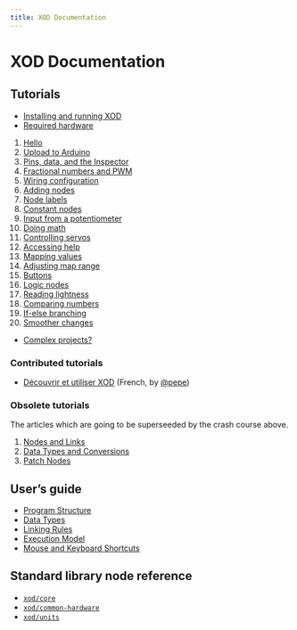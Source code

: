 ```yaml
---
title: XOD Documentation
---
```


XOD Documentation
=================

Tutorials
---------

* [Installing and running XOD](./tutorial/install/)
* [Required hardware](./tutorial/required-hardware/)

1. [Hello](./tutorial/01-hello)
2. [Upload to Arduino](./tutorial/02-deploy)
3. [Pins, data, and the Inspector](./tutorial/03-inspector)
4. [Fractional numbers and PWM](./tutorial/04-pwm)
5. [Wiring configuration](./tutorial/05-wiring)
6. [Adding nodes](./tutorial/06-adding-nodes)
7. [Node labels](./tutorial/07-labels)
8. [Constant nodes](./tutorial/08-constants)
9. [Input from a potentiometer](./tutorial/09-pot)
10. [Doing math](./tutorial/10-math)
11. [Controlling servos](./tutorial/11-servo)
12. [Accessing help](./tutorial/12-help)
13. [Mapping values](./tutorial/13-map)
14. [Adjusting map range](./tutorial/14-map-adjust)
15. [Buttons](./tutorial/15-buttons)
16. [Logic nodes](./tutorial/16-logic)
17. [Reading lightness](./tutorial/17-ldr)
18. [Comparing numbers](./tutorial/18-comparisons)
19. [If-else branching](./tutorial/19-if-else)
20. [Smoother changes](./tutorial/20-fade)

* [Complex projects?](./tutorial/complex-projects/)

### Contributed tutorials

* [Découvrir et utiliser XOD](http://formations.open-elearning.fr/modules/electronique/xod/decouverte/) (French, by [@pepe](https://forum.xod.io/u/pepe/summary))

### Obsolete tutorials

The articles which are going to be superseeded by the crash course above.

1. [Nodes and Links](./tutorial/nodes-and-links/)
1. [Data Types and Conversions](./tutorial/data-types-and-conversions/)
1. [Patch Nodes](./tutorial/patch-nodes/)

User’s guide
------------

* [Program Structure](./guide/program-structure/)
* [Data Types](./guide/data-types/)
* [Linking Rules](./guide/linking-rules/)
* [Execution Model](./guide/execution-model/)
* [Mouse and Keyboard Shortcuts](./guide/shortcuts/)

Standard library node reference
-------------------------------

* [`xod/core`](/libs/xod/core/)
* [`xod/common-hardware`](/libs/xod/common-hardware/)
* [`xod/units`](/libs/xod/units/)
